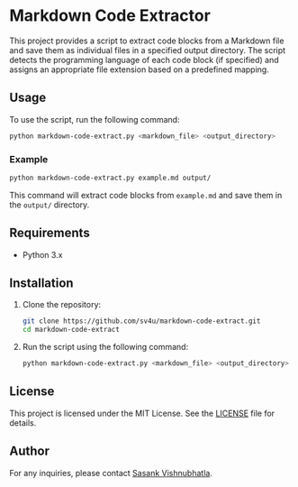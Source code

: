 # Markdown Code Extractor

This project provides a script to extract code blocks from a Markdown file and save them as individual files in a specified output directory. The script detects the programming language of each code block (if specified) and assigns an appropriate file extension based on a predefined mapping.

## Usage

To use the script, run the following command:

```bash
python markdown-code-extract.py <markdown_file> <output_directory>
```

### Example

```bash
python markdown-code-extract.py example.md output/
```

This command will extract code blocks from `example.md` and save them in the `output/` directory.

## Requirements

- Python 3.x

## Installation

1. Clone the repository:

    ```bash
    git clone https://github.com/sv4u/markdown-code-extract.git
    cd markdown-code-extract
    ```

2. Run the script using the following command:

    ```bash
    python markdown-code-extract.py <markdown_file> <output_directory>
    ```

## License

This project is licensed under the MIT License. See the [LICENSE](LICENSE) file for details.

## Author

For any inquiries, please contact [Sasank Vishnubhatla](mailto:svishnubhatla@cert.org).
